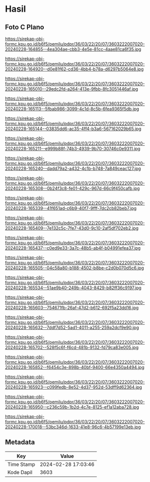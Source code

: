 # Hasil

## Foto C Plano

https://sirekap-obj-formc.kpu.go.id/b6f5/pemilu/pdpr/36/03/22/20/07/3603222007020-20240228-164855--4ea304ae-cbb3-4e5e-81cc-4aae81ca6f35.jpg

https://sirekap-obj-formc.kpu.go.id/b6f5/pemilu/pdpr/36/03/22/20/07/3603222007020-20240228-164920--d0e81f62-cd36-4bb4-b78a-d6297b5064e8.jpg

https://sirekap-obj-formc.kpu.go.id/b6f5/pemilu/pdpr/36/03/22/20/07/3603222007020-20240228-165010--29edc2fd-a264-413e-9fbb-8fc3051446af.jpg

https://sirekap-obj-formc.kpu.go.id/b6f5/pemilu/pdpr/36/03/22/20/07/3603222007020-20240228-165113--5fbab986-3099-4c1d-8c5b-6fea9365f5db.jpg

https://sirekap-obj-formc.kpu.go.id/b6f5/pemilu/pdpr/36/03/22/20/07/3603222007020-20240228-165144--03835dd6-ac35-4ff4-b3a6-567162029b65.jpg

https://sirekap-obj-formc.kpu.go.id/b6f5/pemilu/pdpr/36/03/22/20/07/3603222007020-20240228-165211--e999b88f-74b3-4939-9b70-30746c0e9311.jpg

https://sirekap-obj-formc.kpu.go.id/b6f5/pemilu/pdpr/36/03/22/20/07/3603222007020-20240228-165240--dadd79a2-a432-4c1b-b748-7a849ceac127.jpg

https://sirekap-obj-formc.kpu.go.id/b6f5/pemilu/pdpr/36/03/22/20/07/3603222007020-20240228-165308--0b24f3c8-fe01-429c-967d-66c9f450cafb.jpg

https://sirekap-obj-formc.kpu.go.id/b6f5/pemilu/pdpr/36/03/22/20/07/3603222007020-20240228-165339--41f651ad-c6b9-40f7-9fff-7dc2cb82beb7.jpg

https://sirekap-obj-formc.kpu.go.id/b6f5/pemilu/pdpr/36/03/22/20/07/3603222007020-20240228-165409--7e132c5c-7fe7-43d0-9c10-2af5df702eb2.jpg

https://sirekap-obj-formc.kpu.go.id/b6f5/pemilu/pdpr/36/03/22/20/07/3603222007020-20240228-165437--c0ed9e33-3a7c-48b5-ab4f-b04991efea37.jpg

https://sirekap-obj-formc.kpu.go.id/b6f5/pemilu/pdpr/36/03/22/20/07/3603222007020-20240228-165505--04c58a80-b188-4502-b8be-c2d0b070d5c6.jpg

https://sirekap-obj-formc.kpu.go.id/b6f5/pemilu/pdpr/36/03/22/20/07/3603222007020-20240228-165534--51ae9b40-249b-4043-8429-b82ff36c9197.jpg

https://sirekap-obj-formc.kpu.go.id/b6f5/pemilu/pdpr/36/03/22/20/07/3603222007020-20240228-165603--754671fb-26af-47d2-b612-692f5a23dd16.jpg

https://sirekap-obj-formc.kpu.go.id/b6f5/pemilu/pdpr/36/03/22/20/07/3603222007020-20240228-165632--7ddf7d52-5ad1-4011-a255-259a2dcf9e90.jpg

https://sirekap-obj-formc.kpu.go.id/b6f5/pemilu/pdpr/36/03/22/20/07/3603222007020-20240228-165702--528f5c6f-f6cd-481b-9132-fd79ca83e005.jpg

https://sirekap-obj-formc.kpu.go.id/b6f5/pemilu/pdpr/36/03/22/20/07/3603222007020-20240228-165852--f6454c3e-898b-40bf-9400-66e4350a4494.jpg

https://sirekap-obj-formc.kpu.go.id/b6f5/pemilu/pdpr/36/03/22/20/07/3603222007020-20240228-165923--c099fedb-8e52-4d37-952d-53dff9d62364.jpg

https://sirekap-obj-formc.kpu.go.id/b6f5/pemilu/pdpr/36/03/22/20/07/3603222007020-20240228-165950--c236c59b-1b2d-4c7e-8125-ef1a12aba728.jpg

https://sirekap-obj-formc.kpu.go.id/b6f5/pemilu/pdpr/36/03/22/20/07/3603222007020-20240228-170018--53bc346d-1633-41e8-96c6-4b57199e13eb.jpg


## Metadata

| Key        | Value               |
| ---------- | ------------------- |
| Time Stamp | 2024-02-28 17:03:46 |
| Kode Dapil | 3603                |



